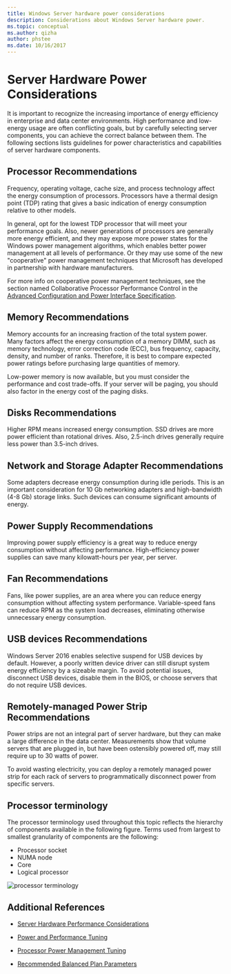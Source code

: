 ```yaml
---
title: Windows Server hardware power considerations
description: Considerations about Windows Server hardware power.
ms.topic: conceptual
ms.author: qizha
author: phstee
ms.date: 10/16/2017
---
```


# Server Hardware Power Considerations

It is important to recognize the increasing importance of energy efficiency in enterprise and data center environments. High performance and low-energy usage are often conflicting goals, but by carefully selecting server components, you can achieve the correct balance between them. The following sections lists guidelines for power characteristics and capabilities of server hardware components.

## Processor Recommendations

Frequency, operating voltage, cache size, and process technology affect the energy consumption of processors. Processors have a thermal design point (TDP) rating that gives a basic indication of energy consumption relative to other models.

In general, opt for the lowest TDP processor that will meet your performance goals. Also, newer generations of processors are generally more energy efficient, and they may expose more power states for the Windows power management algorithms, which enables better power management at all levels of performance. Or they may use some of the new "cooperative" power management techniques that Microsoft has developed in partnership with hardware manufacturers.

For more info on cooperative power management techniques, see the section named Collaborative Processor Performance Control in the [Advanced Configuration and Power Interface Specification](http://www.uefi.org/sites/default/files/resources/ACPI_5_1release.pdf).

## Memory Recommendations

Memory accounts for an increasing fraction of the total system power. Many factors affect the energy consumption of a memory DIMM, such as memory technology, error correction code (ECC), bus frequency, capacity, density, and number of ranks. Therefore, it is best to compare expected power ratings before purchasing large quantities of memory.

Low-power memory is now available, but you must consider the performance and cost trade-offs. If your server will be paging, you should also factor in the energy cost of the paging disks.

## Disks Recommendations

Higher RPM means increased energy consumption. SSD drives are more power efficient than rotational drives. Also, 2.5-inch drives generally require less power than 3.5-inch drives.

## Network and Storage Adapter Recommendations

Some adapters decrease energy consumption during idle periods. This is an important consideration for 10 Gb networking adapters and high-bandwidth (4-8 Gb) storage links. Such devices can consume significant amounts of energy.

## Power Supply Recommendations

Improving power supply efficiency is a great way to reduce energy consumption without affecting performance. High-efficiency power supplies can save many kilowatt-hours per year, per server.

## Fan Recommendations

Fans, like power supplies, are an area where you can reduce energy consumption without affecting system performance. Variable-speed fans can reduce RPM as the system load decreases, eliminating otherwise unnecessary energy consumption.

## USB devices Recommendations

Windows Server 2016 enables selective suspend for USB devices by default. However, a poorly written device driver can still disrupt system energy efficiency by a sizeable margin. To avoid potential issues, disconnect USB devices, disable them in the BIOS, or choose servers that do not require USB devices.

## Remotely-managed Power Strip Recommendations

Power strips are not an integral part of server hardware, but they can make a large difference in the data center. Measurements show that volume servers that are plugged in, but have been ostensibly powered off, may still require up to 30 watts of power.

To avoid wasting electricity, you can deploy a remotely managed power strip for each rack of servers to programmatically disconnect power from specific servers.

## Processor terminology

The processor terminology used throughout this topic reflects the hierarchy of components available in the following figure. Terms used from largest to smallest granularity of components are the following:

- Processor socket
- NUMA node
- Core
- Logical processor

![processor terminology](../media/perftune-guide-figure-1.png)

## Additional References

- [Server Hardware Performance Considerations](index.md)

- [Power and Performance Tuning](power/power-performance-tuning.md)

- [Processor Power Management Tuning](power/processor-power-management-tuning.md)

- [Recommended Balanced Plan Parameters](power/recommended-balanced-plan-parameters.md)
